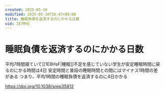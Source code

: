 ```yaml
---
created: 2025-05-10
modified: 2025-05-10T16:47+09:00
title: 睡眠負債を返済するのにかかる日数
uid: 1E7MhG
---
```


# 睡眠負債を返済するのにかかる日数

平均7時間寝ていて[[1E8HsF|睡眠]]不足を感じていない学生が安定睡眠時間に戻るのにかる時間は4日
安定時間と普段の睡眠時間との間にはマイナス1時間の差がある
つまり、平均1時間の睡眠負債を返済するのに4日かかる

https://doi.org/10.1038/srep35812